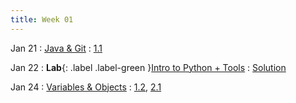 ```yaml
---
title: Week 01
---
```


Jan 21
: [Java & Git](#)
  : [1.1](#)

Jan 22
: **Lab**{: .label .label-green }[Intro to Python + Tools](#)
  : [Solution](#)

Jan 24
: [Variables & Objects](#)
  : [1.2](#), [2.1](#)

<!--
Oct 1
: **Lab**{: .label .label-purple } [Intro to Java](#)

Oct 2
: [Tracing, IntLists, & Recursion](#)
  : [2.1](#)
: **HW 1 due**{: .label .label-red }
-->